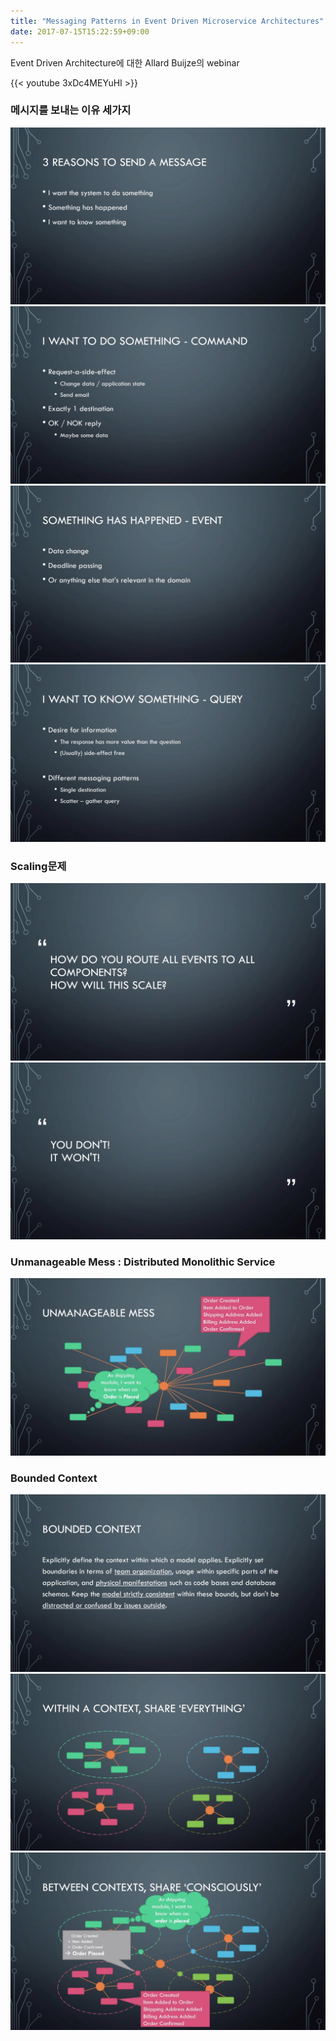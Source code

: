 ```yaml
---
title: "Messaging Patterns in Event Driven Microservice Architectures"
date: 2017-07-15T15:22:59+09:00
---
```

Event Driven Architecture에 대한 Allard Buijze의 webinar
<!--more-->

{{< youtube 3xDc4MEYuHI >}}

### 메시지를 보내는 이유 세가지
![](/screenshots/2017-07-15_messaging_patterns_in_event_driven_microservice_architectures/1.png)
![](/screenshots/2017-07-15_messaging_patterns_in_event_driven_microservice_architectures/2.png)
![](/screenshots/2017-07-15_messaging_patterns_in_event_driven_microservice_architectures/3.png)
![](/screenshots/2017-07-15_messaging_patterns_in_event_driven_microservice_architectures/4.png)

### Scaling문제
![](/screenshots/2017-07-15_messaging_patterns_in_event_driven_microservice_architectures/5.png)
![](/screenshots/2017-07-15_messaging_patterns_in_event_driven_microservice_architectures/6.png)

### Unmanageable Mess : Distributed Monolithic Service
![](/screenshots/2017-07-15_messaging_patterns_in_event_driven_microservice_architectures/7.png)

### Bounded Context
![](/screenshots/2017-07-15_messaging_patterns_in_event_driven_microservice_architectures/8.png)
![](/screenshots/2017-07-15_messaging_patterns_in_event_driven_microservice_architectures/9.png)
![](/screenshots/2017-07-15_messaging_patterns_in_event_driven_microservice_architectures/10.png)
